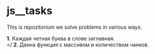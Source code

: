 # js__tasks

This is repozitorium we solve problems in various ways.

<b>1.</b> Каждая четная буква в слове заглавная.</br></
<b>2. </b>Данна функция с массивом и количеством чанков.
